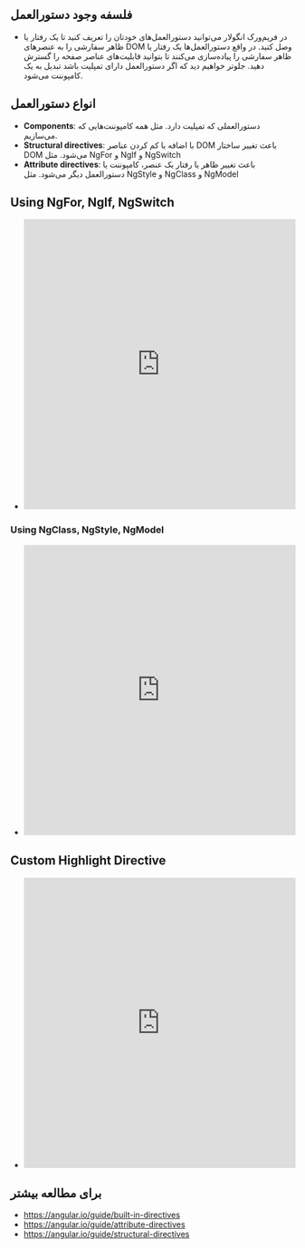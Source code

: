 ## فلسفه وجود دستورالعمل

- در فریم‌ورک انگولار می‌توانید دستورالعمل‌های خودتان را تعریف کنید تا یک رفتار یا ظاهر سفارشی را به عنصرهای DOM وصل کنید. در واقع دستورالعمل‌ها یک رفتار یا ظاهر سفارشی را پیاده‌سازی می‌کنند تا بتوانید قابلیت‌های عناصر صفحه را گسترش دهید. جلوتر خواهیم دید که اگر دستورالعمل دارای تمپلیت باشد تبدیل به یک کامپوننت می‌شود.

## انواع دستورالعمل‌

- **Components**: دستورالعملی که تمپلیت دارد. مثل همه کامپوننت‌هایی که می‌سازیم.
- **Structural directives**: با اضافه یا کم کردن عناصر DOM باعث تغییر ساختار DOM می‌شود. مثل NgFor و NgIf و NgSwitch
- **Attribute directives**: باعث تغییر ظاهر یا رفتار یک عنصر، کامپوننت یا دستورالعمل دیگر می‌شود. مثل NgStyle و NgClass و NgModel

## Using NgFor, NgIf, NgSwitch

- <iframe height="512" style="width: 100%;" frameborder="no" loading="lazy" allowtransparency="true" allowfullscreen="true" src="https://stackblitz.com/edit/angular-ivy-built-in-structural-directives?ctl=1&embed=1&file=src/app/app.component.html"></iframe>

### Using NgClass, NgStyle, NgModel

- <iframe height="512" style="width: 100%;" frameborder="no" loading="lazy" allowtransparency="true" allowfullscreen="true" src="https://stackblitz.com/edit/angular-ivy-built-in-attribute-directives?ctl=1&embed=1&file=src/app/app.component.html"></iframe>

## Custom Highlight Directive

- <iframe height="512" style="width: 100%;" frameborder="no" loading="lazy" allowtransparency="true" allowfullscreen="true" src="https://stackblitz.com/edit/angular-ivy-highlight-directive?ctl=1&embed=1&file=src/app/highlight.directive.ts"></iframe>

## برای مطالعه بیشتر

- https://angular.io/guide/built-in-directives
- https://angular.io/guide/attribute-directives
- https://angular.io/guide/structural-directives
